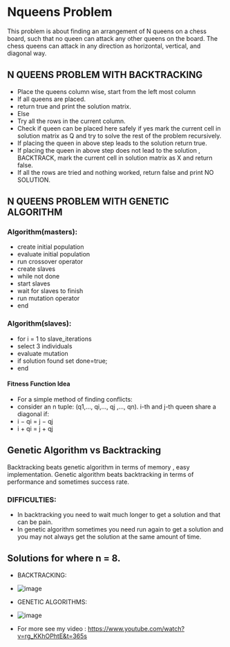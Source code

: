 # Nqueens Problem
This problem is about finding an arrangement of N queens on a chess board, such that no queen can attack any other queens on the board.
The chess queens can attack in any direction as horizontal, vertical, and diagonal way.
## N QUEENS PROBLEM WITH BACKTRACKING
- Place the queens column wise, start from the left most column
- If all queens are placed.
- return true and print the solution matrix.
- Else
- Try all the rows in the current column.
- Check if queen can be placed here safely if yes mark the current cell in solution matrix as Q and try to solve the rest of the problem recursively.
- If placing the queen in above step leads to the solution return true.
- If placing the queen in above step does not lead to the solution , BACKTRACK, mark the current cell in solution matrix as X and return false.
- If all the rows are tried and nothing worked, return false and print NO SOLUTION.
## N QUEENS PROBLEM WITH GENETIC ALGORITHM
### Algorithm(masters):
- create initial population
- evaluate initial population
- run crossover operator
- create slaves
- while not done
- start slaves
- wait for slaves to finish
- run mutation operator
- end
### Algorithm(slaves):
- for i = 1 to slave_iterations
- select 3 individuals
- evaluate mutation
- if solution found set done=true;
- end

#### Fitness Function Idea
- For a simple method of finding conflicts:
- consider an n tuple: (q1,..., qi,..., qj ,..., qn). i-th and j-th queen share a diagonal if:
- i − qi = j − qj          
- i + qi = j + qj         
## Genetic Algorithm vs Backtracking
Backtracking beats genetic algorithm in terms of memory , easy implementation. Genetic algorithm beats backtracking in terms of performance and sometimes success rate.
### DIFFICULTIES:
- In backtracking you need to wait much longer to get a solution and that can be pain.
- In genetic algorithm sometimes you need run again to get a solution and you may not always get the solution at the same amount of time.
## Solutions for where n = 8.
- BACKTRACKING:
- ![image](https://user-images.githubusercontent.com/32208632/84026091-58027a00-a995-11ea-90dd-c902fa9d9a01.png)

- GENETIC ALGORITHMS:
- ![image](https://user-images.githubusercontent.com/32208632/84026655-61d8ad00-a996-11ea-8ba9-5a526986ca08.png)
- For more see my video : https://www.youtube.com/watch?v=rg_KKhOPhtE&t=365s
